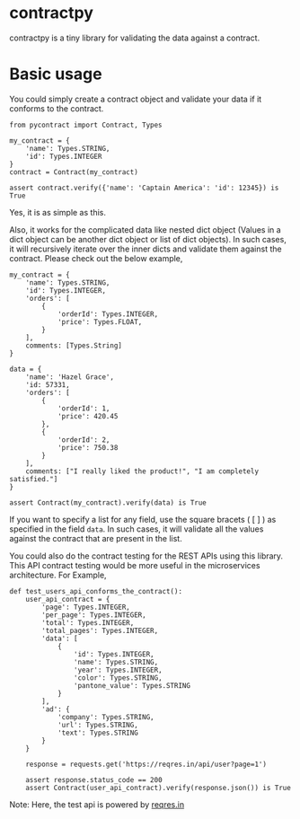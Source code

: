 # contractpy

contractpy is a tiny library for validating the data against a contract.

# Basic usage

You could simply create a contract object and validate your data if it conforms to the contract.
~~~~{.python}
from pycontract import Contract, Types

my_contract = {
    'name': Types.STRING,
    'id': Types.INTEGER
}
contract = Contract(my_contract)

assert contract.verify({'name': 'Captain America': 'id': 12345}) is True
~~~~
Yes, it is as simple as this.

Also, it works for the complicated data like nested dict object (Values in a dict object can be another dict object or list of dict objects). In such cases, it will recursively iterate over the inner dicts and validate them against the contract. Please check out the below example,

~~~~{.python}
my_contract = {
    'name': Types.STRING,
    'id': Types.INTEGER,
    'orders': [
        {
            'orderId': Types.INTEGER,
            'price': Types.FLOAT,
        }
    ],
    comments: [Types.String]
}

data = {
    'name': 'Hazel Grace',
    'id: 57331,
    'orders': [
        {
            'orderId': 1,
            'price': 420.45
        },
        {
            'orderId': 2,
            'price': 750.38
        }
    ],
    comments: ["I really liked the product!", "I am completely satisfied."]
}

assert Contract(my_contract).verify(data) is True
~~~~

If you want to specify a list for any field, use the square bracets ( [ ] ) as specified in the field `data`. In such cases, it will validate all the values against the contract that are present in the list.

You could also do the contract testing for the REST APIs using this library. This API contract testing would be more useful in the microservices architecture.
For Example,

~~~~{.python}
def test_users_api_conforms_the_contract():
    user_api_contract = {
        'page': Types.INTEGER,
        'per_page': Types.INTEGER,
        'total': Types.INTEGER,
        'total_pages': Types.INTEGER,
        'data': [
            {
                'id': Types.INTEGER,
                'name': Types.STRING,
                'year': Types.INTEGER,
                'color': Types.STRING,
                'pantone_value': Types.STRING
            }
        ],
        'ad': {
            'company': Types.STRING,
            'url': Types.STRING,
            'text': Types.STRING
        }
    }

    response = requests.get('https://reqres.in/api/user?page=1')

    assert response.status_code == 200
    assert Contract(user_api_contract).verify(response.json()) is True
~~~~

Note: Here, the test api is powered by [reqres.in](https://reqres.in/)
